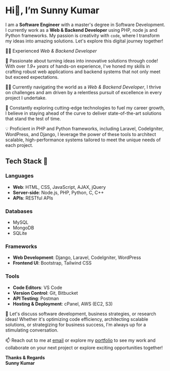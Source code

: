 # Hi👋, I’m Sunny Kumar

I am a **Software Engineer** with a master's degree in Software Development. I currently work as a **Web & Backend Developer** using PHP, node js and Python frameworks. My passion is creativity with `code`, where I transform my ideas into amazing solutions. Let's explore this digital journey together!

👨‍💻 Experienced *Web & Backend Developer*

🚀 Passionate about turning ideas into innovative solutions through code! With over *1.9+ years* of hands-on experience, I've honed my skills in crafting robust web applications and backend systems that not only meet but exceed expectations.

👨‍🚀 Currently navigating the world as a *Web & Backend Developer*, I thrive on challenges and am driven by a relentless pursuit of excellence in every project I undertake.

🌱 Constantly exploring cutting-edge technologies to fuel my career growth, I believe in staying ahead of the curve to deliver state-of-the-art solutions that stand the test of time.

💡 Proficient in PHP and Python frameworks, including Laravel, CodeIgniter, WordPress, and Django, I leverage the power of these tools to architect scalable, high-performance systems tailored to meet the unique needs of each project.

## Tech Stack 🚀

### **Languages**
- **Web**: HTML, CSS, JavaScript, AJAX, jQuery
- **Server-side**: Node.js, PHP, Python, C, C++
- **APIs**: RESTful APIs

### **Databases**
- MySQL
- MongoDB
- SQLite

### **Frameworks**
- **Web Development**: Django, Laravel, CodeIgniter, WordPress
- **Frontend UI**: Bootstrap, Tailwind CSS

### **Tools**
- **Code Editors**: VS Code
- **Version Control**: Git, Bitbucket
- **API Testing**: Postman
- **Hosting & Deployment**: cPanel, AWS (EC2, S3)

💬 Let's discuss software development, business strategies, or research ideas! Whether it's optimizing code efficiency, architecting scalable solutions, or strategizing for business success, I'm always up for a stimulating conversation.

📫 Reach out to me at [email](mailto:sunnyk.kongu.com) or explore my [portfolio](https://stalkdeveloper.github.io/portfolio/) to see my work and collaborate on your next project or explore exciting opportunities together!

**Thanks & Regards**  
**Sunny Kumar**
